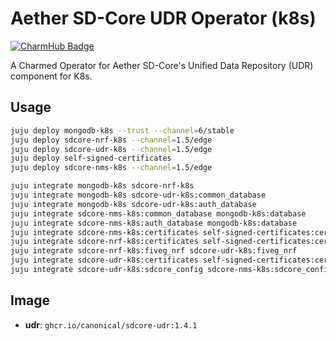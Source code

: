 # Aether SD-Core UDR Operator (k8s)
[![CharmHub Badge](https://charmhub.io/sdcore-udr-k8s/badge.svg)](https://charmhub.io/sdcore-udr-k8s)

A Charmed Operator for Aether SD-Core's Unified Data Repository (UDR) component for K8s. 

## Usage

```bash
juju deploy mongodb-k8s --trust --channel=6/stable
juju deploy sdcore-nrf-k8s --channel=1.5/edge
juju deploy sdcore-udr-k8s --channel=1.5/edge
juju deploy self-signed-certificates
juju deploy sdcore-nms-k8s --channel=1.5/edge

juju integrate mongodb-k8s sdcore-nrf-k8s
juju integrate mongodb-k8s sdcore-udr-k8s:common_database
juju integrate mongodb-k8s sdcore-udr-k8s:auth_database
juju integrate sdcore-nms-k8s:common_database mongodb-k8s:database
juju integrate sdcore-nms-k8s:auth_database mongodb-k8s:database
juju integrate sdcore-nms-k8s:certificates self-signed-certificates:certificates
juju integrate sdcore-nrf-k8s:certificates self-signed-certificates:certificates
juju integrate sdcore-nrf-k8s:fiveg_nrf sdcore-udr-k8s:fiveg_nrf
juju integrate sdcore-udr-k8s:certificates self-signed-certificates:certificates
juju integrate sdcore-udr-k8s:sdcore_config sdcore-nms-k8s:sdcore_config
```

## Image

- **udr**: `ghcr.io/canonical/sdcore-udr:1.4.1`

